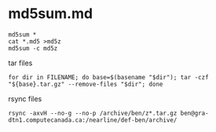 # md5sum.md
```
md5sum *
cat *.md5 >md5z
md5sum -c md5z
```
tar files

```
for dir in FILENAME; do base=$(basename "$dir"); tar -czf "${base}.tar.gz" --remove-files "$dir"; done
```

rsync files
```
rsync -axvH --no-g --no-p /archive/ben/z*.tar.gz ben@gra-dtn1.computecanada.ca:/nearline/def-ben/archive/

```
